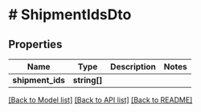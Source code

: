 # # ShipmentIdsDto

## Properties

Name | Type | Description | Notes
------------ | ------------- | ------------- | -------------
**shipment_ids** | **string[]** |  |

[[Back to Model list]](../../README.md#models) [[Back to API list]](../../README.md#endpoints) [[Back to README]](../../README.md)
